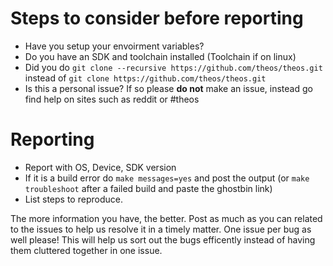 # Steps to consider before reporting
* Have you setup your envoirment variables?
* Do you have an SDK and toolchain installed (Toolchain if on linux)
* Did you do ``git clone --recursive https://github.com/theos/theos.git`` instead of ``git clone https://github.com/theos/theos.git``
* Is this a personal issue? If so please **do not** make an issue, instead go find help on sites such as reddit or #theos

# Reporting
* Report with OS, Device, SDK version 
* If it is a build error do ``make messages=yes`` and post the output (or ``make troubleshoot`` after a failed build and paste the ghostbin link)
* List steps to reproduce.

The more information you have, the better. Post as much as you can related to the issues to help us resolve it in a timely matter. One issue per bug as well please! This will help us sort out the bugs efficently instead of having them cluttered together in one issue.

